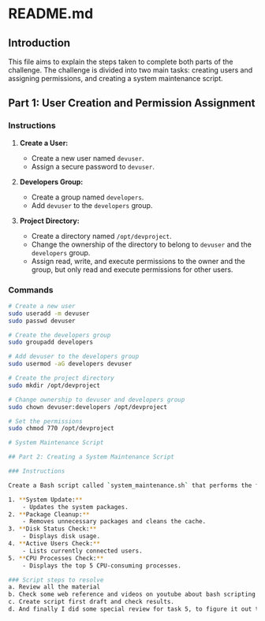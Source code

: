 # README.md

## Introduction

This file aims to explain the steps taken to complete both parts of the challenge. The challenge is divided into two main tasks: creating users and assigning permissions, and creating a system maintenance script.

## Part 1: User Creation and Permission Assignment

### Instructions

1. **Create a User:**
    - Create a new user named `devuser`.
    - Assign a secure password to `devuser`.

2. **Developers Group:**
    - Create a group named `developers`.
    - Add `devuser` to the `developers` group.

3. **Project Directory:**
    - Create a directory named `/opt/devproject`.
    - Change the ownership of the directory to belong to `devuser` and the `developers` group.
    - Assign read, write, and execute permissions to the owner and the group, but only read and execute permissions for other users.

### Commands

```bash
# Create a new user
sudo useradd -m devuser
sudo passwd devuser

# Create the developers group
sudo groupadd developers

# Add devuser to the developers group
sudo usermod -aG developers devuser

# Create the project directory
sudo mkdir /opt/devproject

# Change ownership to devuser and developers group
sudo chown devuser:developers /opt/devproject

# Set the permissions
sudo chmod 770 /opt/devproject

# System Maintenance Script

## Part 2: Creating a System Maintenance Script

### Instructions

Create a Bash script called `system_maintenance.sh` that performs the following tasks:

1. **System Update:**
    - Updates the system packages.
2. **Package Cleanup:**
    - Removes unnecessary packages and cleans the cache.
3. **Disk Status Check:**
    - Displays disk usage.
4. **Active Users Check:**
    - Lists currently connected users.
5. **CPU Processes Check:**
    - Displays the top 5 CPU-consuming processes.

### Script steps to resolve
a. Review all the material
b. Check some web reference and videos on youtube about bash scripting
c. Create script first draft and check results.
d. And finally I did some special review for task 5, to figure it out the `ps` and flags combination to get first 5 consuming process and how to has a .txt output